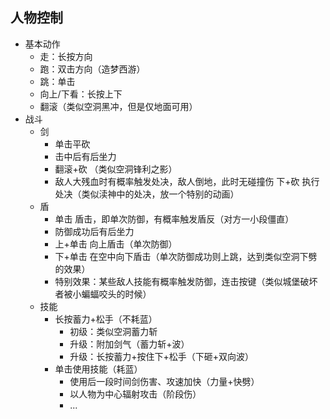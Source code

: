 ## 人物控制

- 基本动作
  - 走：长按方向
  - 跑：双击方向（造梦西游）
  - 跳：单击
  - 向上/下看：长按上下
  - 翻滚（类似空洞黑冲，但是仅地面可用）
- 战斗
  - 剑
    - 单击平砍
    - 击中后有后坐力
    - 翻滚+砍 （类似空洞锋利之影）
    - 敌人大残血时有概率触发处决，敌人倒地，此时无碰撞伤 下+砍 执行处决（类似渎神中的处决，放一个特别的动画）
  - 盾
    - 单击 盾击，即单次防御，有概率触发盾反（对方一小段僵直）
    - 防御成功后有后坐力
    - 上+单击 向上盾击（单次防御）
    - 下+单击 在空中向下盾击（单次防御成功则上跳，达到类似空洞下劈的效果）
    - 特别效果：某些敌人技能有概率触发防御，连击按键（类似城堡破坏者被小蝙蝠咬头的时候）
  - 技能
    - 长按蓄力+松手（不耗蓝）
      - 初级：类似空洞蓄力斩
      - 升级：附加剑气（蓄力斩+波）
      - 升级：长按蓄力+按住下+松手（下砸+双向波）
    - 单击使用技能（耗蓝）
      - 使用后一段时间剑伤害、攻速加快（力量+快劈）
      - 以人物为中心辐射攻击（阶段伤）
      - ...
